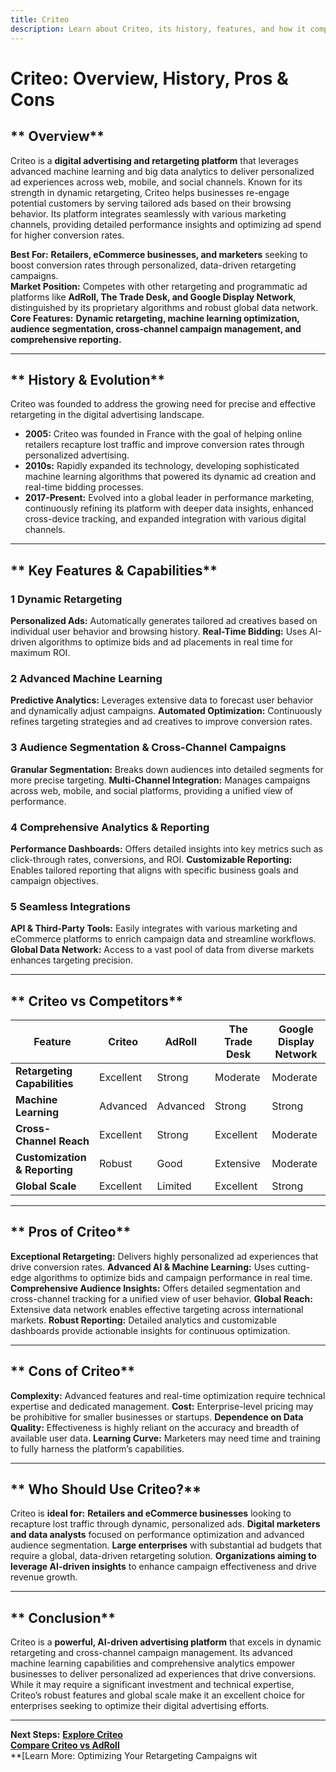 ```yaml
---
title: Criteo
description: Learn about Criteo, its history, features, and how it compares to other digital advertising and retargeting platforms.
---
```


# **Criteo: Overview, History, Pros & Cons**

## ** Overview**  
Criteo is a **digital advertising and retargeting platform** that leverages advanced machine learning and big data analytics to deliver personalized ad experiences across web, mobile, and social channels. Known for its strength in dynamic retargeting, Criteo helps businesses re-engage potential customers by serving tailored ads based on their browsing behavior. Its platform integrates seamlessly with various marketing channels, providing detailed performance insights and optimizing ad spend for higher conversion rates.

 **Best For:** **Retailers, eCommerce businesses, and marketers** seeking to boost conversion rates through personalized, data-driven retargeting campaigns.  
 **Market Position:** Competes with other retargeting and programmatic ad platforms like **AdRoll, The Trade Desk, and Google Display Network**, distinguished by its proprietary algorithms and robust global data network.  
 **Core Features:** **Dynamic retargeting, machine learning optimization, audience segmentation, cross-channel campaign management, and comprehensive reporting.**

---

## ** History & Evolution**  
Criteo was founded to address the growing need for precise and effective retargeting in the digital advertising landscape.

- **2005:** Criteo was founded in France with the goal of helping online retailers recapture lost traffic and improve conversion rates through personalized advertising.
- **2010s:** Rapidly expanded its technology, developing sophisticated machine learning algorithms that powered its dynamic ad creation and real-time bidding processes.
- **2017-Present:** Evolved into a global leader in performance marketing, continuously refining its platform with deeper data insights, enhanced cross-device tracking, and expanded integration with various digital channels.

---

## ** Key Features & Capabilities**

### **1 Dynamic Retargeting**
 **Personalized Ads:** Automatically generates tailored ad creatives based on individual user behavior and browsing history.
 **Real-Time Bidding:** Uses AI-driven algorithms to optimize bids and ad placements in real time for maximum ROI.

### **2 Advanced Machine Learning**
 **Predictive Analytics:** Leverages extensive data to forecast user behavior and dynamically adjust campaigns.
 **Automated Optimization:** Continuously refines targeting strategies and ad creatives to improve conversion rates.

### **3 Audience Segmentation & Cross-Channel Campaigns**
 **Granular Segmentation:** Breaks down audiences into detailed segments for more precise targeting.
 **Multi-Channel Integration:** Manages campaigns across web, mobile, and social platforms, providing a unified view of performance.

### **4 Comprehensive Analytics & Reporting**
 **Performance Dashboards:** Offers detailed insights into key metrics such as click-through rates, conversions, and ROI.
 **Customizable Reporting:** Enables tailored reporting that aligns with specific business goals and campaign objectives.

### **5 Seamless Integrations**
 **API & Third-Party Tools:** Easily integrates with various marketing and eCommerce platforms to enrich campaign data and streamline workflows.
 **Global Data Network:** Access to a vast pool of data from diverse markets enhances targeting precision.

---

## ** Criteo vs Competitors**

| Feature                   | Criteo            | AdRoll           | The Trade Desk    | Google Display Network |
|---------------------------|-------------------|------------------|-------------------|------------------------|
| **Retargeting Capabilities** |  Excellent    |  Strong        |  Moderate       |  Moderate            |
| **Machine Learning**      |  Advanced       |  Advanced      |  Strong         |  Strong              |
| **Cross-Channel Reach**   |  Excellent      |  Strong        |  Excellent      |  Moderate            |
| **Customization & Reporting** |  Robust    |  Good          |  Extensive      |  Moderate            |
| **Global Scale**          |  Excellent      |  Limited       |  Excellent      |  Strong              |

---

## ** Pros of Criteo**
 **Exceptional Retargeting:** Delivers highly personalized ad experiences that drive conversion rates.
 **Advanced AI & Machine Learning:** Uses cutting-edge algorithms to optimize bids and campaign performance in real time.
 **Comprehensive Audience Insights:** Offers detailed segmentation and cross-channel tracking for a unified view of user behavior.
 **Global Reach:** Extensive data network enables effective targeting across international markets.
 **Robust Reporting:** Detailed analytics and customizable dashboards provide actionable insights for continuous optimization.

---

## ** Cons of Criteo**
 **Complexity:** Advanced features and real-time optimization require technical expertise and dedicated management.
 **Cost:** Enterprise-level pricing may be prohibitive for smaller businesses or startups.
 **Dependence on Data Quality:** Effectiveness is highly reliant on the accuracy and breadth of available user data.
 **Learning Curve:** Marketers may need time and training to fully harness the platform’s capabilities.

---

## ** Who Should Use Criteo?**
Criteo is **ideal for:**
 **Retailers and eCommerce businesses** looking to recapture lost traffic through dynamic, personalized ads.
 **Digital marketers and data analysts** focused on performance optimization and advanced audience segmentation.
 **Large enterprises** with substantial ad budgets that require a global, data-driven retargeting solution.
 **Organizations aiming to leverage AI-driven insights** to enhance campaign effectiveness and drive revenue growth.

---

## ** Conclusion**
Criteo is a **powerful, AI-driven advertising platform** that excels in dynamic retargeting and cross-channel campaign management. Its advanced machine learning capabilities and comprehensive analytics empower businesses to deliver personalized ad experiences that drive conversions. While it may require a significant investment and technical expertise, Criteo’s robust features and global scale make it an excellent choice for enterprises seeking to optimize their digital advertising efforts.

---

 **Next Steps:**
 **[Explore Criteo](https://www.criteo.com/)**  
 **[Compare Criteo vs AdRoll](#)**  
 **[Learn More: Optimizing Your Retargeting Campaigns wit
